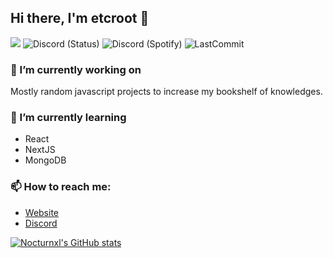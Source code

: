 ## Hi there, I'm etcroot 👋

![](https://komarev.com/ghpvc/?username=etcroot)
![Discord (Status)](https://img.shields.io/endpoint?url=https://dev.discordprofiles.me/api/badge/status/637613415057195008?simple=true&logo=discord&logoColor=white&color=43B581) ![Discord (Spotify)](https://img.shields.io/endpoint?label=Listening%20To&url=https://dev.discordprofiles.me/api/badge/spotify/637613415057195008&color=1ED45F)
![LastCommit](https://img.shields.io/github/last-commit/etcroot/etcroot)

### 🔭 I’m currently working on
Mostly random javascript projects to increase my bookshelf of knowledges.

### 🌱 I’m currently learning 
* React
* NextJS
* MongoDB

### 📫 How to reach me: 
* [Website](https://etcroot.dev/)
* [Discord](https://discord.bio/p/nocturnal)

[![Nocturnxl's GitHub stats](https://github-readme-stats.vercel.app/api?username=Nocturnxl&show_icons=true&theme=tokyonight)](https://github.com/anuraghazra/github-readme-stats)
